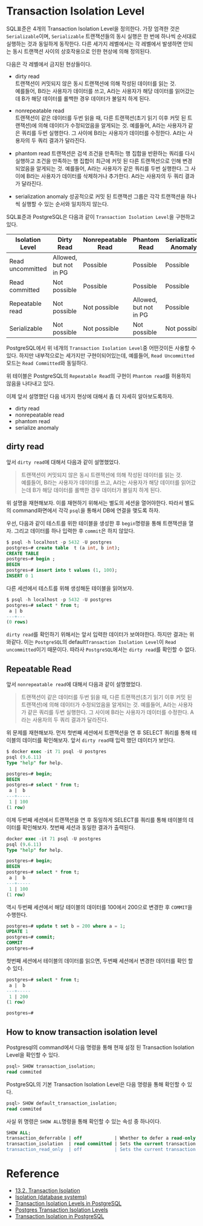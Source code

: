 # Transaction Isolation Level

SQL표준은 4개의 Transaction Isolation Level을 정의한다. 가장 엄격한 것은 `Serializable`이며,  `Serializable` 트랜잭션들의 동시 실행은 한 번에 하나씩 순서대로 실행하는 것과 동일하게 동작한다. 다른 세가지 레벨에서는 각 레벨에서 발생하면 안되는 동시 트랜잭션 사이의 상호작용으로 인한 현상에 의해 정의된다.  

다음은 각 레벨에서 금지된 현상들이다. 

* dirty read  
    트랜잭션이 커밋되지 않은 동시 트랜잭션에 의해 작성된 데이터를 읽는 것.  
    예를들어, B라는 사용자가 데이터를 쓰고, A라는 사용자가 해당 데이터를 읽어갔는데 B가 해당 데이터를 롤백한 경우 데이터가 불일치 하게 된다. 
* nonrepeatable read  
    트랜잭션이 같은 데이터를 두번 읽을 때, 다른 트랜잭션(초기 읽기 이후 커밋 된 트랜잭션)에 의해 데이터가 수정되었음을 알게되는 것.
    예를들어, A라는 사용자가 같은 쿼리를 두번 실행한다. 그 사이에 B라는 사용자가 데이터를 수정한다. A라는 사용자의 두 쿼리 결과가 달라진다. 
* phantom read
    트랜잭션은 검색 조건을 만족하는 행 집합을 반환하는 쿼리를 다시 실행하고 조건을 만족하는 행 집합이 최근에 커밋 된 다른 트랜잭션으로 인해 변경되었음을 알게되는 것.
    예를들어, A라는 사용자가 같은 쿼리를 두번 실행한다. 그 사이에 B라는 사용자가 데이터를 삭제하거나 추가한다. A라는 사용자의 두 쿼리 결과가 달라진다. 

* serialization anomaly
    성공적으로 커밋 된 트랜잭션 그룹은 각각 트랜잭션을 하나씩 실행할 수 있는 순서와 일치하지 않는다. 

SQL표준과 PostgreSQL은 다음과 같이 `Transaction Isolation Level`을 구현하고 있다.  

|Isolation Level|Dirty Read|Nonrepeatable Read|Phantom Read|Serialization Anomaly|
|---------------|----------|----------|----------|----------|
|Read uncommitted|Allowed, but not in PG|Possible|Possible|Possible|
|Read committed|Not possible|Possible|Possible|Possible|
|Repeatable read|Not possible|Not possible|Allowed, but not in PG|Possible|
|Serializable|Not possible|Not possible|Not possible|Not possible|

PostgreSQL에서 위 네개의 `Transaction Isolation Level`중 어떤것이든 사용할 수 있다. 하지만 내부적으로는 세가지만 구현이되어있는데, 예를들어, `Read Uncommitted`모드는 `Read Committed`와 동일하다. 

위 테이블은 PostgreSQL의 `Repeatable Read`의 구현이 `Phantom read`를 허용하지 않음을 나타내고 있다. 

이제 앞서 설명했던 다음 네가지 현상에 대해서 좀 더 자세히 알아보도록하자.  

* dirty read
* nonrepeatable read
* phantom read
* serialize anomaly

## dirty read

앞서 `dirty read`에 대해서 다음과 같이 설명했었다. 

>트랜잭션이 커밋되지 않은 동시 트랜잭션에 의해 작성된 데이터를 읽는 것.  
예를들어, B라는 사용자가 데이터를 쓰고, A라는 사용자가 해당 데이터를 읽어갔는데 B가 해당 데이터를 롤백한 경우 데이터가 불일치 하게 된다.

위 설명을 재현해보자. 이를 재현하기 위해서는 별도의 세션을 열어야한다. 따라서 별도의 command화면에서 각각 `psql`을 통해서 DB에 연결을 맺도록 하자.  

우선, 다음과 같이 테스트를 위한 테이블을 생성한 후 `begin`명령을 통해 트랜잭션을 열자. 그리고 데이터를 하나 입력한 후 `commit`은 하지 않았다. 

```sql
$ psql -h localhost -p 5432 -U postgres
postgres=# create table  t (a int, b int);
CREATE TABLE
postgres=# begin ;
BEGIN
postgres=# insert into t values (1, 100);
INSERT 0 1
```

다른 세션에서 테스트를 위해 생성해둔 테이블을 읽어보자. 

```sql
$ psql -h localhost -p 5432 -U postgres
postgres=# select * from t;
 a | b
---+---
(0 rows)
```

`dirty read`를 확인하기 위해서는 앞서 입력한 데이터가 보여야한다. 하지만 결과는 위와같다. 이는 `PostgreSQL`의 default`Transaction Isolation Level`이 `Read uncommitted`이기 때문이다. 따라사 `PostgreSQL`에서는 `dirty read`를 확인할 수 없다.  
## Repeatable Read

앞서 `nonrepeatable read`에 대해서 다음과 같이 설명했었다. 

>트랜잭션이 같은 데이터를 두번 읽을 때, 다른 트랜잭션(초기 읽기 이후 커밋 된 트랜잭션)에 의해 데이터가 수정되었음을 알게되는 것.
예를들어, A라는 사용자가 같은 쿼리를 두번 실행한다. 그 사이에 B라는 사용자가 데이터를 수정한다. A라는 사용자의 두 쿼리 결과가 달라진다. 

위 문제를 재현해보자. 먼저 첫번째 세션에서 트랜잭션을 연 후 SELECT 쿼리를 통해 테이블의 데이터를 확인해보자. 앞서 `dirty read`때 입력 했던 데이터가 보인다. 

```sql
$ docker exec -it 71 psql -U postgres
psql (9.6.11)
Type "help" for help.

postgres=# begin;
BEGIN
postgres=# select * from t;
 a |  b
---+-----
 1 | 100
(1 row)
```

이제 두번째 세션에서 트랜잭션을 연 후 동일하게 SELECT를 쿼리를 통해 테이블의 데이터를 확인해보자. 첫번째 세션과 동일한 결과가 출력된다. 

```sql
docker exec -it 71 psql -U postgres
psql (9.6.11)
Type "help" for help.

postgres=# begin;
BEGIN
postgres=# select * from t;
 a |  b
---+-----
 1 | 100
(1 row)
```

역시 두번째 세션에서 해당 테이블의 데이터를 100에서 200으로 변경한 후 `COMMIT`을 수행한다.

```sql
postgres=# update t set b = 200 where a = 1;
UPDATE 1
postgres=# commit;
COMMIT
postgres=#
```

첫번째 세션에서 테이블의 데이터를 읽으면, 두번째 세션에서 변경한 데이터를 확인 할 수 있다. 

```sql
postgres=# select * from t;
 a |  b
---+-----
 1 | 200
(1 row)

postgres=#
```

## How to know transaction isolation level

Postgresql의 command에서 다음 명령을 통해 현재 설정 된 Transaction Isolation Level을 확인할 수 있다. 

```sql
psql> SHOW transaction_isolation;   
read commited
```

PostgreSQL의 기본 Transaction Isolation Level은 다음 명령을 통해 확인할 수 있다. 

```sql
psql> SHOW default_transaction_isolation;
read commited
```

사실 위 명령은 `SHOW ALL`명령을 통해 확인할 수 있는 속성 중 하나이다. 

```sql
SHOW ALL;  
transaction_deferrable | off            | Whether to defer a read-only serializable transaction until it can be executed with no possible serialization failures.  
transaction_isolation  | read committed | Sets the current transaction's isolation level.  
transaction_read_only  | off            | Sets the current transaction's read-only status.  
```

# Reference

* [13.2. Transaction Isolation](https://www.postgresql.org/docs/11/transaction-iso.html)
* [Isolation (database systems)](https://en.wikipedia.org/wiki/Isolation_%28database_systems%29#Non-repeatable_reads)
* [Transaction Isolation Levels in PostgreSQL](http://shiroyasha.io/transaction-isolation-levels-in-postgresql.html)
* [Postgres Transaction Isolation Levels](https://malisper.me/postgres-transaction-isolation-levels/)
* [Transaction Isolation in PostgreSQL](https://pgdash.io/blog/postgres-transactions.html)